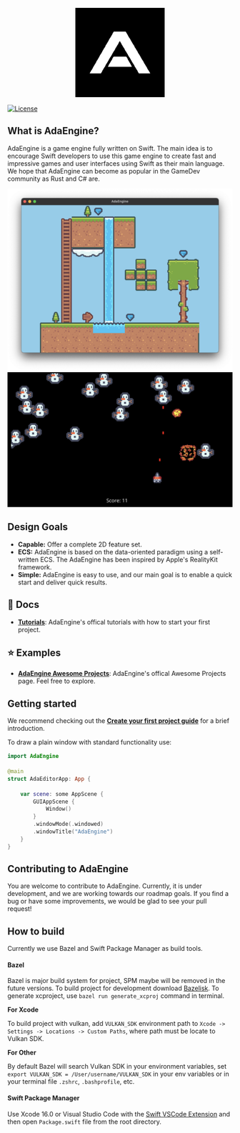 <p align="center">
  <a href="https://adaengine.github.io">
    <img src="Assets/AdaEngine.png" width="200" alt="Ada Engine logo">
  </a>
</p>

[![License](https://img.shields.io/badge/license-MIT-blue.svg)](https://github.com/AdaEngine/AdaEngine/blob/main/LICENSE)

## What is AdaEngine?

AdaEngine is a game engine fully written on Swift. The main idea is to encourage Swift developers to use this game engine to create fast and impressive games and user interfaces using Swift as their main language. We hope that AdaEngine can become as popular in the GameDev community as Rust and C# are.

![Screenshot from test game SpaceInvaders](Assets/tilemap.png)
![Screenshot from test game SpaceInvaders](Assets/space_invaders.jpeg)

## Design Goals

* **Capable:** Offer a complete 2D feature set.
* **ECS:** AdaEngine is based on the data-oriented paradigm using a self-written ECS. The AdaEngine has been inspired by Apple's RealityKit framework.
* **Simple:** AdaEngine is easy to use, and our main goal is to enable a quick start and deliver quick results.

## 📕 Docs

* **[Tutorials](https://adaengine.github.io/adaengine-docs/tutorials/adaengine/)**: AdaEngine's offical tutorials with how to start your first project.

## ⭐️ Examples

* **[AdaEngine Awesome Projects](https://github.com/AdaEngine/AdaEngineAwesome)**: AdaEngine's offical Awesome Projects page. Feel free to explore.

## Getting started

We recommend checking out the **[Create your first project guide](https://adaengine.github.io/adaengine-docs/tutorials/adaengine/createproject)** for a brief introduction.

To draw a plain window with standard functionality use:

```swift
import AdaEngine

@main
struct AdaEditorApp: App {

    var scene: some AppScene {
        GUIAppScene {
            Window()
        }
        .windowMode(.windowed)
        .windowTitle("AdaEngine")
    }
}
```


## Contributing to AdaEngine

You are welcome to contribute to AdaEngine. Currently, it is under development, and we are working towards our roadmap goals. If you find a bug or have some improvements, we would be glad to see your pull request!

## How to build

Currently we use Bazel and Swift Package Manager as build tools. 

#### Bazel 

Bazel is major build system for project, SPM maybe will be removed in the future versions. To build project for development download [Bazelisk](https://github.com/bazelbuild/bazelisk). To generate xcproject, use `bazel run generate_xcproj` command in terminal. 

**For Xcode**

To build project with vulkan, add `VULKAN_SDK` environment path to `Xcode -> Settings -> Locations -> Custom Paths`, where path must be locate to Vulkan SDK.

**For Other**

By default Bazel will search Vulkan SDK in your environment variables, set `export VULKAN_SDK = /User/username/VULKAN_SDK` in your env variables or in your terminal file `.zshrc`, `.bashprofile`, etc.

#### Swift Package Manager

Use Xcode 16.0 or Visual Studio Code with the [Swift VSCode Extension](https://www.swift.org/blog/vscode-extension/) and then open `Package.swift` file from the root directory. 

